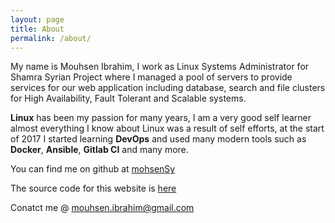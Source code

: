 ```yaml
---
layout: page
title: About
permalink: /about/
---
```


My name is Mouhsen Ibrahim, I work as Linux Systems Administrator for Shamra Syrian Project where
I managed a pool of servers to provide services for our web application including database, search
and file clusters for High Availability, Fault Tolerant and Scalable systems.

**Linux** has been my passion for many years, I am a very good self learner almost everything I know
about Linux was a result of self efforts, at the start of 2017 I started learning **DevOps** and used
many modern tools such as **Docker**, **Ansible**, **Gitlab CI** and many more.

You can find me on github at [mohsenSy](https://github.com/mohsenSy)

The source code for this website is [here](https://github.com/mohsenSy/mohsenSy.github.io)

Conatct me @ [mouhsen.ibrahim@gmail.com](mailto:mouhsen.ibrahim@gmail.com)
